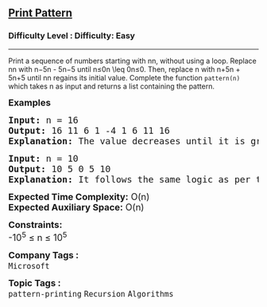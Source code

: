 <h2><a href="https://www.geeksforgeeks.org/problems/print-pattern3549/1">Print Pattern</a></h2><h3>Difficulty Level : Difficulty: Easy</h3><hr><div class="problems_problem_content__Xm_eO"><p>Print a sequence of numbers starting with <span class="katex"><span class="katex-mathml">n</span><span class="katex-html" aria-hidden="true"><span class="base"><span class="mord mathnormal">n</span></span></span></span>, without using a loop. Replace <span class="katex"><span class="katex-mathml">n</span><span class="katex-html" aria-hidden="true"><span class="base"><span class="mord mathnormal">n</span></span></span></span> with <span class="katex"><span class="katex-mathml">n−5n - 5</span><span class="katex-html" aria-hidden="true"><span class="base"><span class="mord mathnormal">n</span><span class="mbin">−</span></span><span class="base"><span class="mord">5</span></span></span></span> until <span class="katex"><span class="katex-mathml">n≤0n \leq 0</span><span class="katex-html" aria-hidden="true"><span class="base"><span class="mord mathnormal">n</span><span class="mrel">≤</span></span><span class="base"><span class="mord">0</span></span></span></span>. Then, replace <span class="katex"><span class="katex-html" aria-hidden="true"><span class="base"><span class="mord mathnormal">n</span></span></span></span> with <span class="katex"><span class="katex-mathml">n+5n + 5</span><span class="katex-html" aria-hidden="true"><span class="base"><span class="mord mathnormal">n</span><span class="mbin">+</span></span><span class="base"><span class="mord">5</span></span></span></span> until <span class="katex"><span class="katex-mathml">n</span><span class="katex-html" aria-hidden="true"><span class="base"><span class="mord mathnormal">n</span></span></span></span> regains its initial value. Complete the function <code>pattern(n)</code> which takes <span class="katex"><span class="katex-html" aria-hidden="true"><span class="base"><span class="mord mathnormal">n</span></span></span></span> as input and returns a list containing the pattern.</p>
<p><strong><span style="font-size: 18px;">Examples<br></span></strong></p>
<pre><span style="font-size: 18px;"><strong>Input:</strong> n = 16
<strong>Output:</strong> 16 11 6 1 -4 1 6 11 16
<strong>Explanation:</strong> The value decreases until it is greater than 0. After that it increases and stops when it becomes 16 again.</span></pre>
<pre><span style="font-size: 18px;"><strong>Input:</strong> n = 10
<strong>Output: </strong>10 5 0 5 10
<strong>Explanation:</strong> It follows the same logic as per the above example.</span></pre>
<p><span style="font-size: 18px;"><strong>Expected Time Complexity:</strong> O(n)<br><strong>Expected Auxiliary Space:</strong> O(n)</span></p>
<p><span style="font-size: 18px;"><strong>Constraints:</strong><br>-10<sup>5</sup> ≤ n ≤ 10<sup>5</sup></span></p></div><p><span style=font-size:18px><strong>Company Tags : </strong><br><code>Microsoft</code>&nbsp;<br><p><span style=font-size:18px><strong>Topic Tags : </strong><br><code>pattern-printing</code>&nbsp;<code>Recursion</code>&nbsp;<code>Algorithms</code>&nbsp;